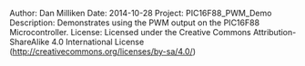 Author: Dan Milliken
Date: 2014-10-28
Project: PIC16F88_PWM_Demo
Description: Demonstrates using the PWM output on the PIC16F88 Microcontroller.
License: Licensed under the Creative Commons Attribution-ShareAlike 4.0 International License (http://creativecommons.org/licenses/by-sa/4.0/)
